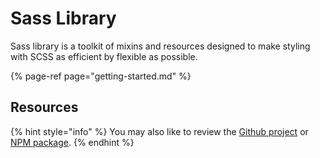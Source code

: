 # Sass Library

Sass library is a toolkit of mixins and resources designed to make styling with SCSS as efficient by flexible as possible.

{% page-ref page="getting-started.md" %}

## Resources

{% hint style="info" %}
You may also like to review the [Github project](https://github.com/Cam/sass-library) or [NPM package](https://www.npmjs.com/package/sass-library).
{% endhint %}

